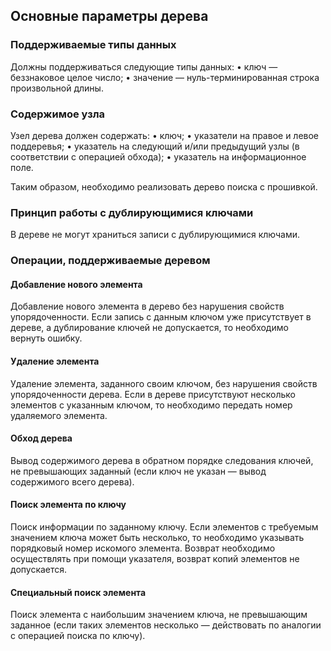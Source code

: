 ## Основные параметры дерева

### Поддерживаемые типы данных

Должны поддерживаться следующие типы данных:
• ключ — беззнаковое целое число; 
• значение — нуль-терминированная строка произвольной длины. 

### Содержимое узла

Узел дерева должен содержать:
• ключ;
• указатели на правое и левое поддеревья;
• указатель на следующий и/или предыдущий узлы (в соответствии с операцией обхода);
• указатель на информационное поле. 


Таким образом, необходимо реализовать дерево поиска с прошивкой.

### Принцип работы с дублирующимися ключами

В дереве не могут храниться записи с дублирующимися ключами.

### Операции, поддерживаемые деревом

#### Добавление нового элемента

Добавление нового элемента в дерево без нарушения свойств упорядоченности. Если запись с
данным ключом уже присутствует в дереве, а дублирование ключей не допускается, то необходимо
вернуть ошибку.

#### Удаление элемента

Удаление элемента, заданного своим ключом, без нарушения свойств упорядоченности дерева.
Если в дереве присутствуют несколько элементов с указанным ключом, то необходимо передать номер удаляемого элемента.

#### Обход дерева

Вывод содержимого дерева в обратном порядке следования ключей, не превышающих заданный
(если ключ не указан — вывод содержимого всего дерева).

#### Поиск элемента по ключу

Поиск информации по заданному ключу. Если элементов с требуемым значением ключа может
быть несколько, то необходимо указывать порядковый номер искомого элемента. Возврат необходимо осуществлять при помощи указателя, возврат копий элементов не допускается.

#### Специальный поиск элемента

Поиск элемента c наибольшим значением ключа, не превышающим заданное (если таких элементов несколько — действовать по аналогии с операцией поиска по ключу).
